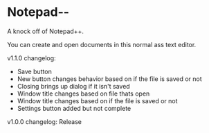 # Notepad--
A knock off of Notepad++. 

You can create and open documents in this normal ass text editor.

v1.1.0 changelog:
- Save button
- New button changes behavior based on if the file is saved or not
- Closing brings up dialog if it isn't saved
- Window title changes based on file thats open
- Window title changes based on if the file is saved or not
- Settings button added but not complete

v1.0.0 changelog:
Release
